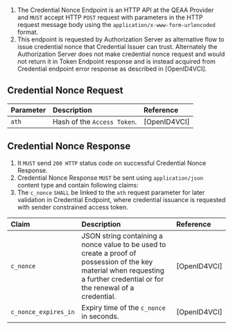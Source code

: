 1. The Credential Nonce Endpoint is an HTTP API at the QEAA Provider and `MUST` accept
   HTTP `POST` request with parameters in the HTTP request message body using the `application/x-www-form-urlencoded`
   format.
2. This endpoint is requested by Authorization Server as alternative flow to issue credential nonce that Credential
   Issuer can trust. Alternately the Authorization Server does not make credential nonce request and would not return it
   in Token Endpoint response and is instead acquired from Credential endpoint error response as described
   in [OpenID4VCI].

<a id="vci-credential-nonce-request"></a>
## Credential Nonce Request

|Parameter|Description|Reference|
|:----|:----|:----|
|`ath`|Hash of the `Access Token`.|[OpenID4VCI]|

<a id="vci-credential-nonce-response"></a>
## Credential Nonce Response

1. It `MUST` send `200 HTTP` status code on successful Credential Nonce Response.
2. Credential Nonce Response `MUST` be sent using `application/json` content type and contain following claims:
3. The `c_nonce` `SHALL` be linked to the `ath` request parameter for later validation in Credential Endpoint, where
   credential issuance is requested with sender constrained access token.

|Claim|Description|Reference|
|:----|:----|:----|
|`c_nonce`|JSON string containing a nonce value to be used to create a proof of possession of the key material when requesting a further credential or for the renewal of a credential.|[OpenID4VCI]|
|`c_nonce_expires_in`|Expiry time of the `c_nonce` in seconds.|[OpenID4VCI]|